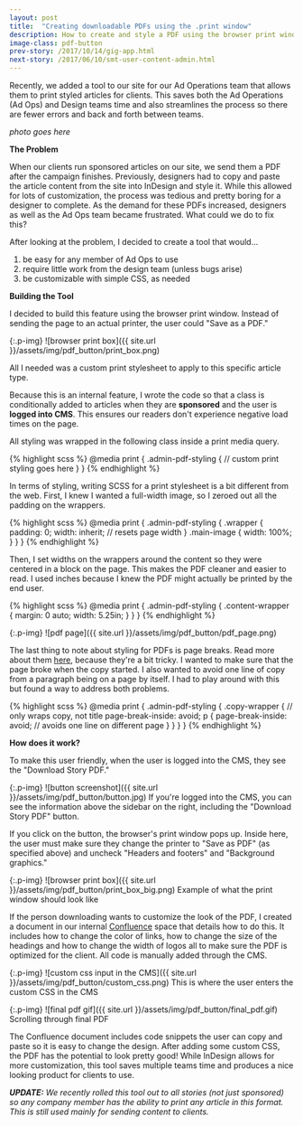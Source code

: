```yaml
---
layout: post
title:  "Creating downloadable PDFs using the .print window"
description: How to create and style a PDF using the browser print window that anyone familiar with code can use
image-class: pdf-button
prev-story: /2017/10/14/gig-app.html 
next-story: /2017/06/10/smt-user-content-admin.html
---
```


Recently, we added a tool to our site for our Ad Operations team that allows them to print styled articles for clients. This saves both the Ad Operations (Ad Ops) and Design teams time and also streamlines the process so there are fewer errors and back and forth between teams. 

_photo goes here_

**The Problem**

When our clients run sponsored articles on our site, we send them a PDF after the campaign finishes. Previously, designers had to copy and paste the article content from the site into InDesign and style it. While this allowed for lots of customization, the process was tedious and pretty boring for a designer to complete. As the demand for these PDFs increased, designers as well as the Ad Ops team became frustrated. What could we do to fix this?  

After looking at the problem, I decided to create a tool that would...
1. be easy for any member of Ad Ops to use 
2. require little work from the design team (unless bugs arise)
3. be customizable with simple CSS, as needed

**Building the Tool**

I decided to build this feature using the browser print window. Instead of sending the page to an actual printer, the user could "Save as a PDF."

{:.p-img}
![browser print box]({{ site.url }}/assets/img/pdf_button/print_box.png)

All I needed was a custom print stylesheet to apply to this specific article type.

Because this is an internal feature, I wrote the code so that a class is conditionally added to articles when they are **sponsored** and the user is **logged into CMS**. This ensures our readers don't experience negative load times on the page. 

All styling was wrapped in the following class inside a print media query.

{% highlight scss %}
@media print {
	.admin-pdf-styling { 
		// custom print styling goes here
	}
}
{% endhighlight %}

In terms of styling, writing SCSS for a print stylesheet is a bit different from the web. First, I knew I wanted a full-width image, so I zeroed out all the padding on the wrappers. 

{% highlight scss %}
@media print {
	.admin-pdf-styling { 
		.wrapper {
			padding: 0; 
			width: inherit; // resets page width
		}
		.main-image { 
			width: 100%; 
		}
	}
}
{% endhighlight %}

Then, I set widths on the wrappers around the content so they were centered in a block on the page. This makes the PDF cleaner and easier to read. I used inches because I knew the PDF might actually be printed by the end user. 

{% highlight scss %}
@media print {
	.admin-pdf-styling { 
		.content-wrapper {
			margin: 0 auto;
			width: 5.25in;
		}
	}
}
{% endhighlight %}

{:.p-img}
![pdf page]({{ site.url }}/assets/img/pdf_button/pdf_page.png)

The last thing to note about styling for PDFs is page breaks. Read more about them [here](https://css-tricks.com/almanac/properties/p/page-break/), because they're a bit tricky. I wanted to make sure that the page broke when the copy started. I also wanted to avoid one line of copy from a paragraph being on a page by itself. I had to play around with this but found a way to address both problems. 

{% highlight scss %}
@media print {
	.admin-pdf-styling { 
		.copy-wrapper { // only wraps copy, not title
			page-break-inside: avoid;
			p { 
				page-break-inside: avoid; // avoids one line on different page
			}
		}
	}
}
{% endhighlight %}

**How does it work?**

To make this user friendly, when the user is logged into the CMS, they see the "Download Story PDF." 

{:.p-img}
![button screenshot]({{ site.url }}/assets/img/pdf_button/button.jpg)
<span class="help-text">If you're logged into the CMS, you can see the information above the sidebar on the right, including the "Download Story PDF" button.</span>

If you click on the button, the browser's print window pops up. Inside here, the user must make sure they change the printer to "Save as PDF" (as specified above) and uncheck "Headers and footers" and "Background graphics."

{:.p-img}
![browser print box]({{ site.url }}/assets/img/pdf_button/print_box_big.png)
<span class="help-text">Example of what the print window should look like</span>

If the person downloading wants to customize the look of the PDF, I created a document in our internal [Confluence](https://www.atlassian.com/software/confluence) space that details how to do this. It includes how to change the color of links, how to change the size of the headings and how to change the width of logos all to make sure the PDF is optimized for the client. All code is manually added through the CMS. 

{:.p-img}
![custom css input in the CMS]({{ site.url }}/assets/img/pdf_button/custom_css.png)
<span class="help-text">This is where the user enters the custom CSS in the CMS</span>

{:.p-img}
![final pdf gif]({{ site.url }}/assets/img/pdf_button/final_pdf.gif)
<span class="help-text">Scrolling through final PDF</span>

The Confluence document includes code snippets the user can copy and paste so it is easy to change the design. After adding some custom CSS, the PDF has the potential to look pretty good! While InDesign allows for more customization, this tool saves multiple teams time and produces a nice looking product for clients to use. 

_**UPDATE:** We recently rolled this tool out to all stories (not just sponsored) so any company member has the ability to print any article in this format. This is still used mainly for sending content to clients._
